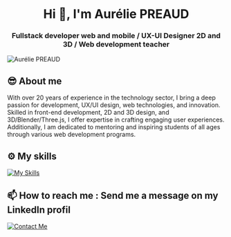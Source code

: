<h1 align="center">Hi 👋, I'm Aurélie PREAUD</h1>
<h3 align="center">Fullstack developer web and mobile / UX-UI Designer 2D and 3D / Web development teacher </h3>
<img src="https://design-dev.net/images-github/ramen.png"  alt="Aurélie PREAUD">

😎 About me
------

With over 20 years of experience in the technology sector, I bring a deep passion for development, UX/UI
design, web technologies, and innovation. Skilled in front-end development, 2D and 3D design, and
3D/Blender/Three.js, I offer expertise in crafting engaging user experiences. Additionally, I am dedicated to mentoring
and inspiring students of all ages through various web development programs.

⚙️ My skills
------
[![My Skills](https://skillicons.dev/icons?i=js,threejs,blender,html,css,php,react,symfony,py,bootstrap,nextjs,nodejs,ts,vscode,figma,github,ps,sass,tailwind,mongodb,mysql&perline=8)](https://github.com/Aurelily)

📫 How to reach me : Send me a message on my LinkedIn profil
------

[![Contact Me](https://skillicons.dev/icons?i=linkedin&perline=8)](https://www.linkedin.com/in/aureliepreaud/)

